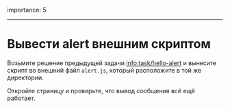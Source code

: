 importance: 5

---

# Вывести alert внешним скриптом

Возьмите решение предыдущей задачи <info:task/hello-alert> и вынесите скрипт во внешний файл `alert.js`, который расположите в той же директории.

Откройте страницу и проверьте, что вывод сообщения всё ещё работает.